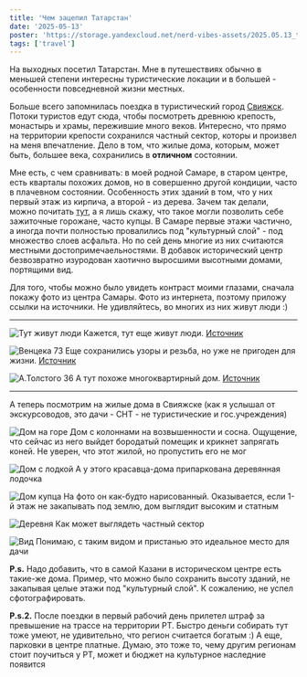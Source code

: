 ```yaml
---
title: 'Чем зацепил Татарстан'
date: '2025-05-13'
poster: 'https://storage.yandexcloud.net/nerd-vibes-assets/2025.05.13_tatarstan_1/min.png'
tags: ['travel']
---
```


На выходных посетил Татарстан. Мне в путешествиях обычно в меньшей степени интересны туристические локации и в большей - особенности повседневной жизни местных.

Больше всего запомнилась поездка в туристический город [Свияжск](https://ru.wikipedia.org/wiki/Свияжск). Потоки туристов едут сюда, чтобы посмотреть древнюю крепость, монастырь и храмы, пережившие много веков. Интересно, что прямо на территории крепости сохранился частный сектор, которы и произвел на меня впечатление. Дело в том, что жилые дома, которым, может быть, большее века, сохранились в **отличном** состоянии.

Мне есть, с чем сравнивать: в моей родной Самаре, в старом центре, есть кварталы похожих домов, но в совершенно другой кондиции, часто в плачевном состоянии. Особенность этих зданий в том, что у них первый этаж из кирпича, а второй - из дерева. Зачем так делали, можно почитать [тут](https://dzen.ru/a/XbdPql1jYgCxVzCf), а я лишь скажу, что такое могли позволить себе зажиточные горожане, часто купцы. В Самаре первые этажи частично, а иногда почти полностью провалились под "культурный слой" - под множество слоев асфальта. Но по сей день многие из них считаются местными достопримечаельностями. В добавок исторический центр безвозвратно изуродован хаотично выросшими высотными домами, портящими вид.

Для того, чтобы можно было увидеть контраст моими глазами, сначала покажу фото из центра Самары. Фото из интернета, поэтому приложу ссылки на источники. Не удивляйтесь, во многих из них живут люди :)

---- 

![Тут живут люди](https://avatars.dzeninfra.ru/get-zen_doc/3533963/pub_6380e6e42edf935f858d0d86_63812786532c9c7efd4d62a7/scale_1200)
Кажется, тут еще живут люди. [Источник](https://yarkoeplamya.ru/samara/prejnee/25)

![Венцека 73](https://drugoigorod.ru/wp-content/uploads/2018/03/Венцека-73.jpg)
Еще сохранились узоры и резьба, но уже не пригоден для жизни. [Источник](https://drugoigorod.ru/weczecka-street/венцека-73/)

![А.Толстого 36](https://avatars.dzeninfra.ru/get-zen_doc/3545267/pub_6380e6e42edf935f858d0d86_638127d26d59ef518553a529/scale_1200)
А тут похоже многоквартирный дом. [Источник](https://dzen.ru/a/Y4Dm5C7fk1-FjQ2G)

---- 

А теперь посмотрим на жилые дома в Свияжске (как я услышал от экскурсоводов, это дачи - СНТ - не туристические и гос.учреждения)

![Дом на горе](https://storage.yandexcloud.net/nerd-vibes-assets/2025.05.13_tatarstan_1/1.jpg)
Дом с колоннами на возвышенности и сосна. Ощущение, что сейчас из него выйдет бородатый помещик и крикнет запрягать коней. Не уверен, что этот жилой, но пропустить его не мог

![Дом с лодкой](https://storage.yandexcloud.net/nerd-vibes-assets/2025.05.13_tatarstan_1/2.jpg)
А у этого красавца-дома припаркована деревянная лодочка

![Дом купца](https://storage.yandexcloud.net/nerd-vibes-assets/2025.05.13_tatarstan_1/3.jpg)
На фото он как-будто нарисованный. Оказывается, если 1-й этаж не закапывать под землю, дом выглядит высоким и статным

![Деревня](https://storage.yandexcloud.net/nerd-vibes-assets/2025.05.13_tatarstan_1/4.jpg)
Как может выглядеть частный сектор

![Вид](https://storage.yandexcloud.net/nerd-vibes-assets/2025.05.13_tatarstan_1/5.jpg)
Понимаю, с таким видом и пристанью это идеальное место для дачи

**P.s.** Надо добавить, что в самой Казани в историческом центре есть такие-же дома. Пример, что можно было сохранить высоту зданий, не закапывая целые этажи под "культурный слой". К сожалению, не успел сфотографировать. 

**P.s.2.** После поездки в первый рабочий день прилетел штраф за превышение на трассе на территории РТ. Быстро деньги собирать тут тоже умеют, не удивительно, что регион считается богатым :) А еще, парковки в центре платные. Думаю, это тоже то, чему другим регионам стоит поучиться у РТ, может и бюджет на культурное наследние появится

